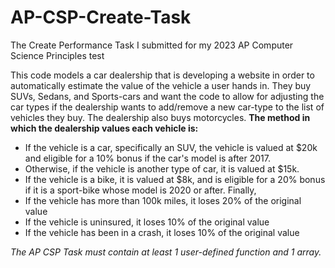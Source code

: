 # AP-CSP-Create-Task
The Create Performance Task I submitted for my 2023 AP Computer Science Principles test

This code models a car dealership that is developing a website in order to automatically estimate the value of the vehicle a user hands in. They buy SUVs, Sedans, and Sports-cars and want the code to allow for adjusting the car types if the dealership wants to add/remove a new car-type to the list of vehicles they buy. The dealership also buys motorcycles.
**The method in which the dealership values each vehicle is:**
- If the vehicle is a car, specifically an SUV, the vehicle is valued at $20k and eligible for a 10% bonus if the car's model is after 2017.
- Otherwise, if the vehicle is another type of car, it is valued at $15k.
- If the vehicle is a bike, it is valued at $8k, and is eligible for a 20% bonus if it is a sport-bike whose model is 2020 or after.
Finally,
- If the vehicle has more than 100k miles, it loses 20% of the original value
- If the vehicle is uninsured, it loses 10% of the original value
- If the vehicle has been in a crash, it loses 10% of the original value

*The AP CSP Task must contain at least 1 user-defined function and 1 array.*
